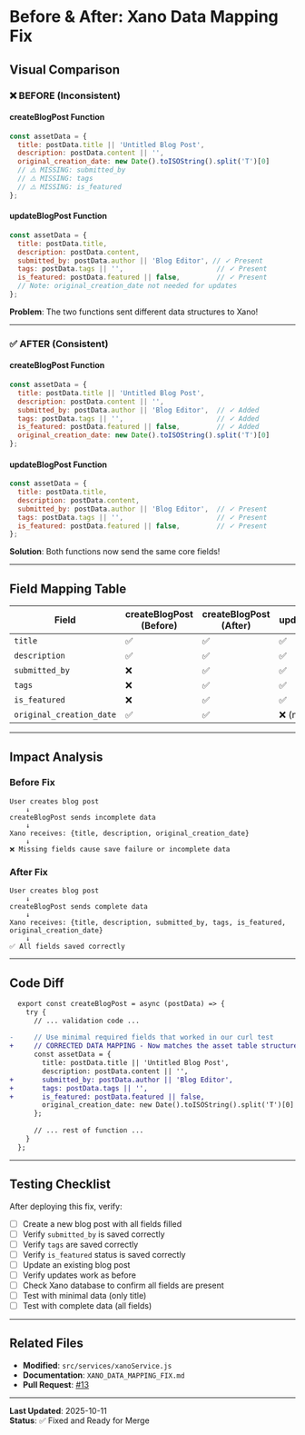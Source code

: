 # Before & After: Xano Data Mapping Fix

## Visual Comparison

### ❌ BEFORE (Inconsistent)

#### createBlogPost Function
```javascript
const assetData = {
  title: postData.title || 'Untitled Blog Post',
  description: postData.content || '',
  original_creation_date: new Date().toISOString().split('T')[0]
  // ⚠️ MISSING: submitted_by
  // ⚠️ MISSING: tags
  // ⚠️ MISSING: is_featured
};
```

#### updateBlogPost Function
```javascript
const assetData = {
  title: postData.title,
  description: postData.content,
  submitted_by: postData.author || 'Blog Editor', // ✓ Present
  tags: postData.tags || '',                       // ✓ Present
  is_featured: postData.featured || false,         // ✓ Present
  // Note: original_creation_date not needed for updates
};
```

**Problem**: The two functions sent different data structures to Xano!

---

### ✅ AFTER (Consistent)

#### createBlogPost Function
```javascript
const assetData = {
  title: postData.title || 'Untitled Blog Post',
  description: postData.content || '',
  submitted_by: postData.author || 'Blog Editor',  // ✓ Added
  tags: postData.tags || '',                       // ✓ Added
  is_featured: postData.featured || false,         // ✓ Added
  original_creation_date: new Date().toISOString().split('T')[0]
};
```

#### updateBlogPost Function
```javascript
const assetData = {
  title: postData.title,
  description: postData.content,
  submitted_by: postData.author || 'Blog Editor',  // ✓ Present
  tags: postData.tags || '',                       // ✓ Present
  is_featured: postData.featured || false,         // ✓ Present
};
```

**Solution**: Both functions now send the same core fields!

---

## Field Mapping Table

| Field | createBlogPost (Before) | createBlogPost (After) | updateBlogPost |
|-------|------------------------|------------------------|----------------|
| `title` | ✅ | ✅ | ✅ |
| `description` | ✅ | ✅ | ✅ |
| `submitted_by` | ❌ | ✅ | ✅ |
| `tags` | ❌ | ✅ | ✅ |
| `is_featured` | ❌ | ✅ | ✅ |
| `original_creation_date` | ✅ | ✅ | ❌ (not needed) |

---

## Impact Analysis

### Before Fix
```
User creates blog post
    ↓
createBlogPost sends incomplete data
    ↓
Xano receives: {title, description, original_creation_date}
    ↓
❌ Missing fields cause save failure or incomplete data
```

### After Fix
```
User creates blog post
    ↓
createBlogPost sends complete data
    ↓
Xano receives: {title, description, submitted_by, tags, is_featured, original_creation_date}
    ↓
✅ All fields saved correctly
```

---

## Code Diff

```diff
  export const createBlogPost = async (postData) => {
    try {
      // ... validation code ...
      
-     // Use minimal required fields that worked in our curl test
+     // CORRECTED DATA MAPPING - Now matches the asset table structure and updateBlogPost format
      const assetData = {
        title: postData.title || 'Untitled Blog Post',
        description: postData.content || '',
+       submitted_by: postData.author || 'Blog Editor',
+       tags: postData.tags || '',
+       is_featured: postData.featured || false,
        original_creation_date: new Date().toISOString().split('T')[0]
      };
      
      // ... rest of function ...
    }
  };
```

---

## Testing Checklist

After deploying this fix, verify:

- [ ] Create a new blog post with all fields filled
- [ ] Verify `submitted_by` is saved correctly
- [ ] Verify `tags` are saved correctly
- [ ] Verify `is_featured` status is saved correctly
- [ ] Update an existing blog post
- [ ] Verify updates work as before
- [ ] Check Xano database to confirm all fields are present
- [ ] Test with minimal data (only title)
- [ ] Test with complete data (all fields)

---

## Related Files

- **Modified**: `src/services/xanoService.js`
- **Documentation**: `XANO_DATA_MAPPING_FIX.md`
- **Pull Request**: [#13](https://github.com/dmccolly/social-engagement-hub/pull/13)

---

**Last Updated**: 2025-10-11  
**Status**: ✅ Fixed and Ready for Merge